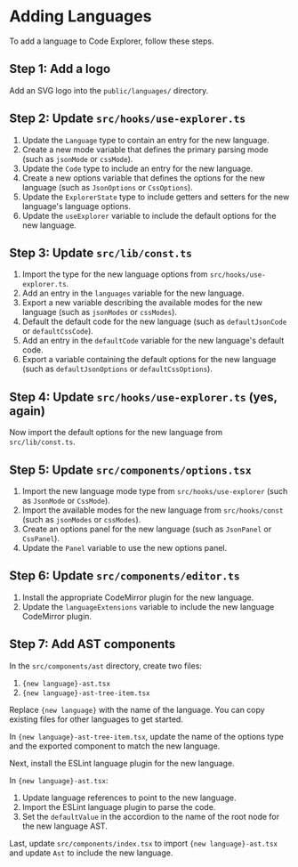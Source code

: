 # Adding Languages

To add a language to Code Explorer, follow these steps.

## Step 1: Add a logo

Add an SVG logo into the `public/languages/` directory.

## Step 2: Update `src/hooks/use-explorer.ts`

1. Update the `Language` type to contain an entry for the new language.
1. Create a new mode variable that defines the primary parsing mode (such as `jsonMode` or `cssMode`).
1. Update the `Code` type to include an entry for the new language.
1. Create a new options variable that defines the options for the new language (such as `JsonOptions` or `CssOptions`).
1. Update the `ExplorerState` type to include getters and setters for the new language's language options.
1. Update the `useExplorer` variable to include the default options for the new language.

## Step 3: Update `src/lib/const.ts`

1. Import the type for the new language options from `src/hooks/use-explorer.ts`.
1. Add an entry in the `languages` variable for the new language.
1. Export a new variable describing the available modes for the new language (such as `jsonModes` or `cssModes`).
1. Default the default code for the new language (such as `defaultJsonCode` or `defaultCssCode`).
1. Add an entry in the `defaultCode` variable for the new language's default code.
1. Export a variable containing the default options for the new language (such as `defaultJsonOptions` or `defaultCssOptions`).

## Step 4: Update `src/hooks/use-explorer.ts` (yes, again)

Now import the default options for the new language from `src/lib/const.ts`.

## Step 5: Update `src/components/options.tsx`

1. Import the new language mode type from `src/hooks/use-explorer` (such as `JsonMode` or `CssMode`).
1. Import the available modes for the new language from `src/hooks/const` (such as `jsonModes` or `cssModes`).
1. Create an options panel for the new language (such as `JsonPanel` or `CssPanel`).
1. Update the `Panel` variable to use the new options panel.

## Step 6: Update `src/components/editor.ts`

1. Install the appropriate CodeMirror plugin for the new language.
1. Update the `languageExtensions` variable to include the new language CodeMirror plugin.

## Step 7: Add AST components

In the `src/components/ast` directory, create two files:

1. `{new language}-ast.tsx`
1. `{new language}-ast-tree-item.tsx`

Replace `{new language}` with the name of the language. You can copy existing files for other languages to get started.

In `{new language}-ast-tree-item.tsx`, update the name of the options type and the exported component to match the new language.

Next, install the ESLint language plugin for the new language.

In `{new language}-ast.tsx`:

1. Update language references to point to the new language.
1. Import the ESLint language plugin to parse the code.
1. Set the `defaultValue` in the accordion to the name of the root node for the new language AST.

Last, update `src/components/index.tsx` to import `{new language}-ast.tsx` and update `Ast` to include the new language.
